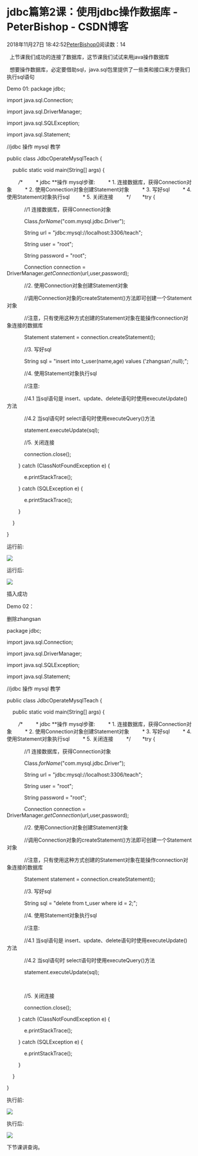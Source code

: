 # jdbc篇第2课：使用jdbc操作数据库 - PeterBishop - CSDN博客





2018年11月27日 18:42:52[PeterBishop0](https://me.csdn.net/qq_40061421)阅读数：14








  上节课我们成功的连接了数据库，这节课我们试试来用java操作数据库



  想要操作数据库，必定要借助sql，java.sql包里提供了一些类和接口来方便我们执行sql语句



Demo 01:
package jdbc;



import java.sql.Connection;

import java.sql.DriverManager;

import java.sql.SQLException;

import java.sql.Statement;



//jdbc 操作 mysql 教学

public class JdbcOperateMysqlTeach {



    public static void main(String[] args) {

        */**         * jdbc **操作 mysql步骤:         * 1. 连接数据库，获得Connection对象         * 2. 使用Connection对象创建Statement对象         * 3. 写好sql         * 4. 使用Statement对象执行sql         * 5. 关闭连接         */        *try {

            //1 连接数据库，获得Connection对象

            Class.*forName*("com.mysql.jdbc.Driver");



            String url = "jdbc:mysql://localhost:3306/teach";

            String user = "root";

            String password = "root";



            Connection connection = DriverManager.*getConnection*(url,user,password);



            //2. 使用Connection对象创建Statement对象

            //调用Connection对象的createStatement()方法即可创建一个Statement对象

            //注意，只有使用这种方式创建的Statement对象在能操作connection对象连接的数据库

            Statement statement = connection.createStatement();



            //3. 写好sql

            String sql = "insert into t_user(name,age) values ('zhangsan',null);";



            //4. 使用Statement对象执行sql

            //注意:

            //4.1 当sql语句是 insert、update、delete语句时使用executeUpdate()方法

            //4.2 当sql语句时 select语句时使用executeQuery()方法

            statement.executeUpdate(sql);



            //5. 关闭连接

            connection.close();

        } catch (ClassNotFoundException e) {

            e.printStackTrace();

        } catch (SQLException e) {

            e.printStackTrace();

        }

    }

}


运行前:

![](https://img-blog.csdnimg.cn/20181127181855489.png)



运行后:

![](https://img-blog.csdnimg.cn/20181127181900653.png)



插入成功



Demo 02：

删除zhangsan


package jdbc;



import java.sql.Connection;

import java.sql.DriverManager;

import java.sql.SQLException;

import java.sql.Statement;



//jdbc 操作 mysql 教学

public class JdbcOperateMysqlTeach {



    public static void main(String[] args) {

        */**         * jdbc **操作 mysql步骤:         * 1. 连接数据库，获得Connection对象         * 2. 使用Connection对象创建Statement对象         * 3. 写好sql         * 4. 使用Statement对象执行sql         * 5. 关闭连接         */        *try {

            //1 连接数据库，获得Connection对象

            Class.*forName*("com.mysql.jdbc.Driver");



            String url = "jdbc:mysql://localhost:3306/teach";

            String user = "root";

            String password = "root";



            Connection connection = DriverManager.*getConnection*(url,user,password);



            //2. 使用Connection对象创建Statement对象

            //调用Connection对象的createStatement()方法即可创建一个Statement对象

            //注意，只有使用这种方式创建的Statement对象在能操作connection对象连接的数据库

            Statement statement = connection.createStatement();



            //3. 写好sql

            String sql = "delete from t_user where id = 2;";



            //4. 使用Statement对象执行sql

            //注意:

            //4.1 当sql语句是 insert、update、delete语句时使用executeUpdate()方法

            //4.2 当sql语句时 select语句时使用executeQuery()方法

            statement.executeUpdate(sql);

            



            //5. 关闭连接

            connection.close();

        } catch (ClassNotFoundException e) {

            e.printStackTrace();

        } catch (SQLException e) {

            e.printStackTrace();

        }

    }

}


执行前:

![](https://img-blog.csdnimg.cn/20181127181835612.png)



执行后:

![](https://img-blog.csdnimg.cn/20181127181843121.png)



下节课讲查询。



